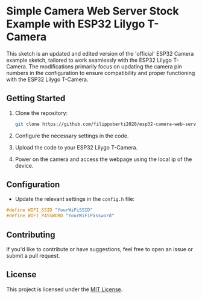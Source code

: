 # Simple Camera Web Server Stock Example with ESP32 Lilygo T-Camera

This sketch is an updated and edited version of the 'official' ESP32 Camera example sketch, tailored to work seamlessly with the ESP32 Lilygo T-Camera. The modifications primarily focus on updating the camera pin numbers in the configuration to ensure compatibility and proper functioning with the ESP32 Lilygo T-Camera.


## Getting Started

1. Clone the repository:

    ```bash
    git clone https://github.com/filippoberti2020/esp32-camera-web-server.git
    ```

2. Configure the necessary settings in the code.

3. Upload the code to your ESP32 Lilygo T-Camera.

4. Power on the camera and access the webpage using the local ip of the device.

## Configuration

- Update the relevant settings in the `config.h` file:

```cpp
#define WIFI_SSID "YourWiFiSSID"
#define WIFI_PASSWORD "YourWiFiPassword"
```

## Contributing

If you'd like to contribute or have suggestions, feel free to open an issue or submit a pull request.

## License

This project is licensed under the [MIT License](LICENSE).
